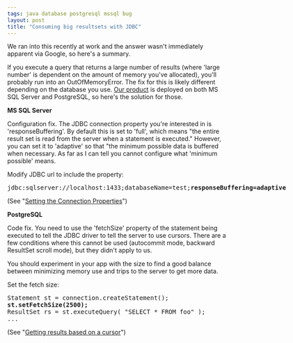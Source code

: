 ```yaml
---
tags: java database postgresql mssql bug
layout: post
title: "Consuming big resultsets with JDBC"
---
```




<p>We ran into this recently at work and the answer wasn't
immediately apparent via Google, so here's a summary.</p>

<p>If you execute a query that returns a large number of results
(where 'large number' is dependent on the amount of memory you've
allocated), you'll probably run into an OutOfMemoryError. The fix
for this is likely different depending on the database you
use. <a href="http://www.accunurse.com/">Our product</a> is
deployed on both MS SQL Server and PostgreSQL, so here's the
solution for those.</p>

<p><b>MS SQL Server</b></p>

<p>Configuration fix. The JDBC connection property you're
interested in is 'responseBuffering'. By default this is set to
'full', which means "the entire result set is read from the
server when a statement is executed." However, you can set it to
'adaptive' so that "the minimum possible data is buffered when
necessary. As far as I can tell you cannot configure what
'minimum possible' means.</p>

<p>Modify JDBC url to include the property:</p>

<pre class="sourceCode">
jdbc:sqlserver://localhost:1433;databaseName=test;<b>responseBuffering=adaptive</b>
</pre>

<p>(See "<a href="http://msdn.microsoft.com/en-us/library/ms378988(SQL.90).aspx">Setting the Connection Properties</a>")</p>


<p><b>PostgreSQL</b></p>

<p>Code fix. You need to use the 'fetchSize' property of the
statement being executed to tell the JDBC driver to tell the
server to use cursors. There are a few conditions where this
cannot be used (autocommit mode, backward ResultSet scroll mode),
but they didn't apply to us.</p>

<p>You should experiment in your app with the size to find a good
balance between minimizing memory use and trips to the server to
get more data.</p>

<p>Set the fetch size:</p>

<pre class="sourceCode">
Statement st = connection.createStatement();
<b>st.setFetchSize(2500);</b>
ResultSet rs = st.executeQuery( "SELECT * FROM foo" );
...
</pre>

<p>(See "<a href="http://jdbc.postgresql.org/documentation/83/query.html#query-with-cursor">Getting results based on a cursor</a>")</p>



